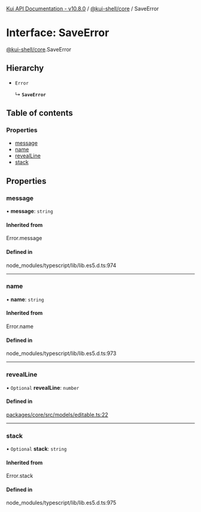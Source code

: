 [Kui API Documentation - v10.8.0](../README.md) / [@kui-shell/core](../modules/kui_shell_core.md) / SaveError

# Interface: SaveError

[@kui-shell/core](../modules/kui_shell_core.md).SaveError

## Hierarchy

- `Error`

  ↳ **`SaveError`**

## Table of contents

### Properties

- [message](kui_shell_core.SaveError.md#message)
- [name](kui_shell_core.SaveError.md#name)
- [revealLine](kui_shell_core.SaveError.md#revealline)
- [stack](kui_shell_core.SaveError.md#stack)

## Properties

### message

• **message**: `string`

#### Inherited from

Error.message

#### Defined in

node_modules/typescript/lib/lib.es5.d.ts:974

---

### name

• **name**: `string`

#### Inherited from

Error.name

#### Defined in

node_modules/typescript/lib/lib.es5.d.ts:973

---

### revealLine

• `Optional` **revealLine**: `number`

#### Defined in

[packages/core/src/models/editable.ts:22](https://github.com/mra-ruiz/kui/blob/27e887ab4/packages/core/src/models/editable.ts#L22)

---

### stack

• `Optional` **stack**: `string`

#### Inherited from

Error.stack

#### Defined in

node_modules/typescript/lib/lib.es5.d.ts:975

